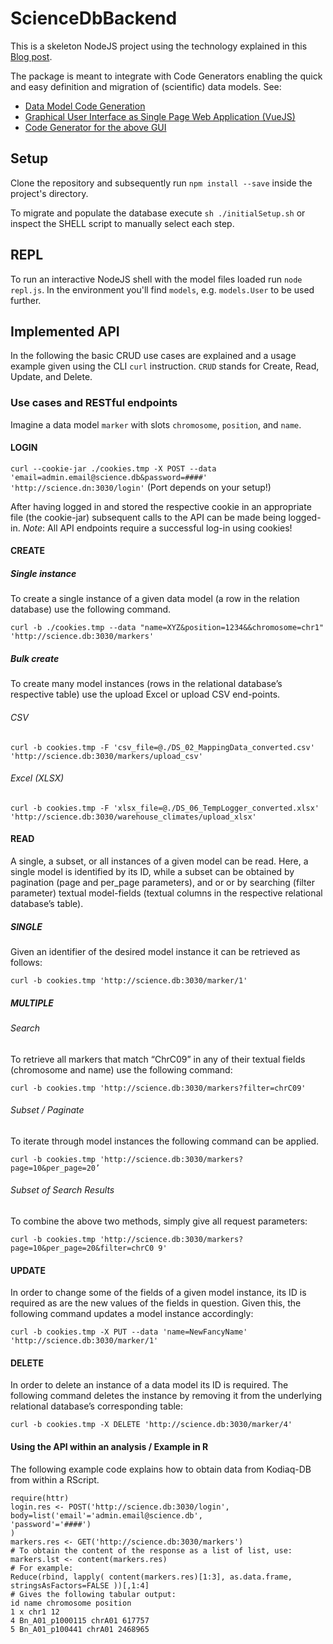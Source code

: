 # ScienceDbBackend

This is a skeleton NodeJS project using the technology explained in this [Blog post](http://mherman.org/blog/2015/10/22/node-postgres-sequelize/#.VijvshNViko).

The package is meant to integrate with Code Generators enabling the quick and easy definition and migration of (scientific) data models. See:

* [Data Model Code Generation](https://github.com/ScienceDb/express_route_gen_js)
* [Graphical User Interface as Single Page Web Application (VueJS)](https://github.com/ScienceDb/ScienceDbGui)
* [Code Generator for the above GUI](https://github.com/ScienceDb/admin_gui_gen)

## Setup

Clone the repository and subsequently run `npm install --save` inside the project's directory.

To migrate and populate the database execute `sh ./initialSetup.sh` or inspect the SHELL script to manually select each step.

## REPL

To run an interactive NodeJS shell with the model files loaded run `node repl.js`. In the environment you'll find `models`, e.g. `models.User` to be used further.

## Implemented API

In the following the basic CRUD use cases are explained and a usage example given using the CLI `curl` instruction. `CRUD` stands for Create, Read, Update, and Delete.

### Use cases and RESTful endpoints

Imagine a data model `marker` with slots `chromosome`, `position`, and `name`.

#### LOGIN
`curl --cookie-jar ./cookies.tmp -X POST --data 'email=admin.email@science.db&password=####' 'http://science.dn:3030/login'` (Port depends on your setup!)

After having logged in and stored the respective cookie in an appropriate file (the cookie-jar) subsequent calls to the API can be made being logged-in.
_Note_: All API endpoints require a successful log-in using cookies!

#### CREATE

##### Single instance

To create a single instance of a given data model (a row in the relation database) use the following command.

`curl -b ./cookies.tmp --data "name=XYZ&position=1234&&chromosome=chr1" 'http://science.db:3030/markers'`

##### Bulk create

To create many model instances (rows in the relational database’s respective table) use the upload Excel or upload CSV end-points.

###### CSV
`curl -b cookies.tmp -F 'csv_file=@./DS_02_MappingData_converted.csv' 'http://science.db:3030/markers/upload_csv'`

###### Excel (XLSX)

````
curl -b cookies.tmp -F 'xlsx_file=@./DS_06_TempLogger_converted.xlsx' 'http://science.db:3030/warehouse_climates/upload_xlsx'
````

#### READ
A single, a subset, or all instances of a given model can be read. Here, a single model is identified by its ID, while a subset can be obtained by pagination (page and per_page parameters), and or or by searching (filter parameter) textual model-fields (textual columns in the respective relational database’s table).

##### SINGLE

Given an identifier of the desired model instance it can be retrieved as follows:

`curl -b cookies.tmp 'http://science.db:3030/marker/1'`

##### MULTIPLE

###### Search

To retrieve all markers that match “ChrC09” in any of their textual fields (chromosome and name) use the following command:

`curl -b cookies.tmp 'http://science.db:3030/markers?filter=chrC09'`

###### Subset / Paginate

To iterate through model instances the following command can be applied.

`curl -b cookies.tmp 'http://science.db:3030/markers?page=10&per_page=20’`

###### Subset of Search Results

To combine the above two methods, simply give all request parameters:

`curl -b cookies.tmp 'http://science.db:3030/markers?page=10&per_page=20&filter=chrC0 9'`

#### UPDATE

In order to change some of the fields of a given model instance, its ID is required as are the new values of the fields in question. Given this, the following command updates a model instance accordingly:

`curl -b cookies.tmp -X PUT --data 'name=NewFancyName' 'http://science.db:3030/marker/1'`

#### DELETE

In order to delete an instance of a data model its ID is required. The following command deletes the instance by removing it from the underlying relational database’s corresponding table:

`curl -b cookies.tmp -X DELETE 'http://science.db:3030/marker/4'`

#### Using the API within an analysis / Example in R

The following example code explains how to obtain data from Kodiaq-DB from within a RScript.

````
require(httr)
login.res <- POST('http://science.db:3030/login',
body=list('email'='admin.email@science.db',
'password'='####')
)
markers.res <- GET('http://science.db:3030/markers')
# To obtain the content of the response as a list of list, use:
markers.lst <- content(markers.res)
# For example:
Reduce(rbind, lapply( content(markers.res)[1:3], as.data.frame,
stringsAsFactors=FALSE ))[,1:4]
# Gives the following tabular output:
id name chromosome position
1 x chr1 12
4 Bn_A01_p1000115 chrA01 617757
5 Bn_A01_p100441 chrA01 2468965
````
